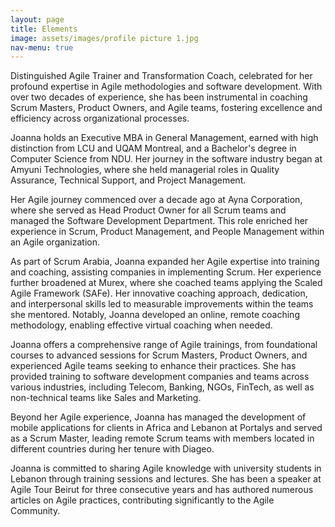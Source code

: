 ```yaml
---
layout: page
title: Elements
image: assets/images/profile picture 1.jpg
nav-menu: true
---
```

<!--
---
layout: post
title: Generic
description: Lorem ipsum dolor est
image: assets/images/pic11.jpg
nav-menu: true
---
-->

Distinguished Agile Trainer and Transformation Coach, celebrated for her profound expertise in Agile methodologies and software development. With over two decades of experience, she has been instrumental in coaching Scrum Masters, Product Owners, and Agile teams, fostering excellence and efficiency across organizational processes. 

Joanna holds an Executive MBA in General Management, earned with high distinction from LCU and UQAM Montreal, and a Bachelor's degree in Computer Science from NDU. Her journey in the software industry began at Amyuni Technologies, where she held managerial roles in Quality Assurance, Technical Support, and Project Management. 

Her Agile journey commenced over a decade ago at Ayna Corporation, where she served as Head Product Owner for all Scrum teams and managed the Software Development Department. This role enriched her experience in Scrum, Product Management, and People Management within an Agile organization. 

As part of Scrum Arabia, Joanna expanded her Agile expertise into training and coaching, assisting companies in implementing Scrum. Her experience further broadened at Murex, where she coached teams applying the Scaled Agile Framework (SAFe). Her innovative coaching approach, dedication, and interpersonal skills led to measurable improvements within the teams she mentored. Notably, Joanna developed an online, remote coaching methodology, enabling effective virtual coaching when needed. 

Joanna offers a comprehensive range of Agile trainings, from foundational courses to advanced sessions for Scrum Masters, Product Owners, and experienced Agile teams seeking to enhance their practices. She has provided training to software development companies and teams across various industries, including Telecom, Banking, NGOs, FinTech, as well as non-technical teams like Sales and Marketing.

Beyond her Agile experience, Joanna has managed the development of mobile applications for clients in Africa and Lebanon at Portalys and served as a Scrum Master, leading remote Scrum teams with members located in different countries during her tenure with Diageo. 

Joanna is committed to sharing Agile knowledge with university students in Lebanon through training sessions and lectures. She has been a speaker at Agile Tour Beirut for three consecutive years and has authored numerous articles on Agile practices, contributing significantly to the Agile Community. 
